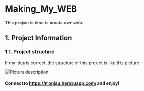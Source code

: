 # Making_My_WEB
This project is time to create own web.

## 1. Project Information
### 1.1. Project structure   
   
If my idea is correct, the structure of this project is like this picture   
   
![Picture description](https://user-images.githubusercontent.com/37017859/79689429-c4afa100-828f-11ea-99c5-dfe9c24e0471.png)   
   
#### Connect to https://monisu.herokuapp.com/ and enjoy!   
